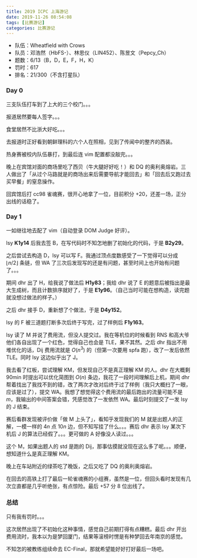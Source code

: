 ```yaml
---
title: 2019 ICPC 上海游记
date: 2019-11-26 08:54:08
tags: [比赛游记]
categories: 比赛游记
---
```


* 队伍：Wheatfield with Crows
* 队员：邓浩然（HbFS-）、林思仪（LIN452）、陈昱文（Pepcy_Ch）
* 题数：6/13（B，D，E，F，H，K）
* 罚时：617
* 排名：21/300（不含打星队）

<!--more-->

### Day 0

三支队伍打车到了上大的三个校门。。。

报道居然要每人签字。。。

食堂居然不比浙大好吃。。。

去报道时正好看到朝鲜理科的六个人在照相，见到了传闻中的整齐的西装。

热身赛被校内队伍暴打，到最后连 vim 配置都没敲完。。。

晚上在宾馆对面的商场里吃了西贝（牛大腿好好吃！）和 DQ 的奥利奥熔岩。三人做出了「从过个马路就是的商场出来后需要导航才能回去」和「回去后又跑过去买早餐」的窒息操作。

回宾馆后打 cc98 雀魂赛，很开心地拿了一位，目前积分 +20，还差一场，正分出线的话稳了。

### Day 1

一如继往地去配了 vim（自动登录 DOM Judge 好评）。

lsy **K1y14** 后我去签 B，在写代码时不知怎地删了初始化的代码，于是 **B2y29**。

之后尝试去构造 D，lsy 可以写 F。我通过顶点度数感受了一下觉得可以分成 $\lfloor n / 2 \rfloor$ 条链，但 WA 了三次后发现写的还是有问题，甚至时间上也开始有问题了。。。

期间 dhr 出了 H，给我说了做法后 **H1y83**；我给 dhr 说了 E 的题意后被指出是最大生成树，而且计数排序就好了，于是 **E1y96**。（自己当时可能在想构造，读完题就没想过做法的样子。）

之后 dhr 接手 D，重新想了个做法，于是 **D4y152**。

lsy 的 F 被三道题打断多次后终于写完，过了样例后 **F1y163**。

lsy 读了 M 并说了费用流，但没人提交过。我在等机位的时候看到 RNS 和高大爷他们各自出现了一个红色，觉得自己也会是 TLE，果不其然。之后 dhr 指出不用堆优化的话，Dij 费用流就是 $O(n^3)$ 的（但第一次要用 spfa 跑），改了一发后依然 TLE。同时 lsy 这边似乎出了 J。

我去看了红板，尝试理解 KM，但发现自己不是真正理解 KM 的人。dhr 在大概剩 90min 时提出可以优化简图到 $O(n)$ 条边，我花了一段时间理解后上机，期间 dhr 帮着找出了我找不到的错，改了两次才改对后终于过了样例（我只大概扫了一眼，应该是过了），提交 WA。我想了想觉得这个费用流的最后跑出的流量可能不是 $m$，我输出的中间答案会错，凭感觉改了一发依然 WA。最后时刻提交了一发 lsy 的 J 结束。

赛后看群发现被评价做「做 M 上头了」，看知乎发现我们的 M 就是出题人的正解，一模一样的 $4n$ 点 $10n$ 边，但不知写挂了什么。。。赛后 dhr 表示 lsy 某次下机后 J 的算法已经假了。。。更可做的 A 好像没人读过。。。

这个 M，如果出题人的 std 是跑的 Dij，那事估摸就没现在这么多了呢。。。顺便，想知道什么是真正理解 KM。

晚上在车站附近的绿茶吃了晚饭，之后又吃了 DQ 的奥利奥熔岩。

在回去的高铁上打了最后一轮雀魂赛的小组赛，虽然是一位，但回头看时发现有几次立直都是几乎听绝张，有点惊险。最后 +57 分 8 位出线了。

### 总结

只有我有罚时。。。

这次居然出现了不初始化这种事情，感觉自己前期打得有点糟糕。最后 dhr 开出费用流时，我本以为是梦回厦门，结果等滚榜时愣是有种梦回去年南京的感觉。

不知怎的被教练组续命去 EC-Final，那就希望能好好打好最后一场吧。